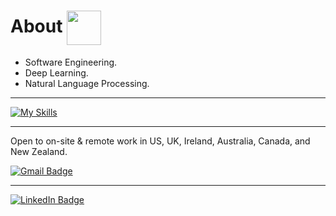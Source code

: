 # About <img align="center" src="https://user-images.githubusercontent.com/50717968/152670053-2981f442-b7f8-4e5e-85ac-8dbee19b5473.png" height="55"/>
<!--- An experiential and adaptable learner ready to tackle any challenging problem as an opportunity to make the best of it. -->

- Software Engineering.
- Deep Learning.
- Natural Language Processing.

<hr>

[![My Skills](https://skillicons.dev/icons?i=java,python,cpp,cs,ts,r,sass,sklearn,tensorflow,pytorch,aws,azure,docker,kubernetes,terraform)](https://skillicons.dev)

<hr>

Open to on-site & remote work in US, UK, Ireland, Australia, Canada, and New Zealand.

<div id="badges">
  <a href="mailto:kshatriya.prithvi.raj.27@gmail.com?">
    <img src="https://img.shields.io/badge/gmail-%23DD0031.svg?&style=for-the-badge&logo=gmail&logoColor=white" alt="Gmail Badge"/>
  </a>
  <hr>
  <a href="https://www.linkedin.com/in/prithvi-raj-k-3431a8162/">
    <img src="https://img.shields.io/badge/LinkedIn-blue?style=for-the-badge&logo=linkedin&logoColor=white" alt="LinkedIn Badge"/>
  </a>
</div>
